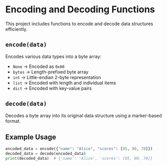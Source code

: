 # Encoding and Decoding Functions

This project includes functions to encode and decode data structures efficiently.

## `encode(data)`
Encodes various data types into a byte array:
- `None` → Encoded as `0x00`
- `bytes` → Length-prefixed byte array
- `int` → Little-endian 2-byte representation
- `list` → Encoded with length and individual items
- `dict` → Encoded with key-value pairs

## `decode(data)`
Decodes a byte array into its original data structure using a marker-based format.

## Example Usage
```python
encoded_data = encode({"name": "Alice", "scores": [85, 90, 78]})
decoded_data = decode(encoded_data)
print(decoded_data)  # {'name': 'Alice', 'scores': [85, 90, 78]}
```

